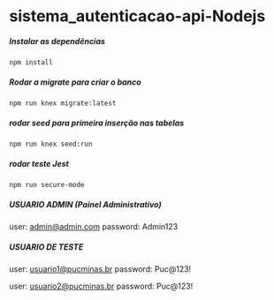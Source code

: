# sistema_autenticacao-api-Nodejs

##### Instalar as dependências
```
npm install
```
##### Rodar a migrate para criar o banco
```
npm run knex migrate:latest
```
##### rodar seed para primeira inserção nas tabelas
```
npm run knex seed:run
```

##### rodar teste Jest
```
npm run secure-mode
```

##### USUARIO ADMIN (Painel Administrativo)
user: admin@admin.com
password: Admin123


##### USUARIO DE TESTE
user: usuario1@pucminas.br
password: Puc@123!

user: usuario2@pucminas.br
password: Puc@123!





